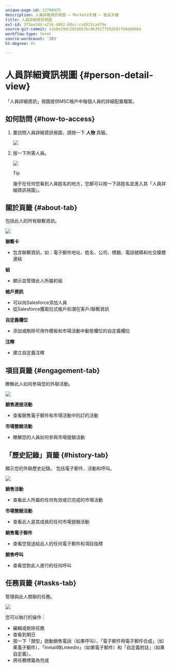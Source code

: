 ```yaml
---
unique-page-id: 13796475
description: 人員詳細資訊視圖 — Marketo文檔 — 產品文檔
title: 人員詳細資訊視圖
exl-id: 3f5ee34d-a21b-4862-80cc-cad921ca479e
source-git-commit: e1b0e19dc292d867bc9639177592681fb9e8866d
workflow-type: tm+mt
source-wordcount: '283'
ht-degree: 0%

---
```


# 人員詳細資訊視圖 {#person-detail-view}

「人員詳細資訊」視圖提供MSC帳戶中每個人員的詳細配置檔案。

## 如何訪問 {#how-to-access}

1. 要訪問人員詳細資訊視圖，請按一下 **人物** 頁籤。

   ![](assets/people-tab.png)

1. 按一下所需人員。

   ![](assets/select-contact.png)

   >[!TIP]
   >
   >幾乎在任何您看到人員姓名的地方，您都可以按一下該姓名並進入其「人員詳細資訊視圖」。

## 關於頁籤 {#about-tab}

包括此人的所有聯繫資訊。

![](assets/about.jpg)

**聯繫卡**

* 包含聯繫資訊，如：電子郵件地址、姓名、公司、標題、電話號碼和社交媒體連結

**組**

* 顯示並管理此人所屬的組

**帳戶資訊**

* 可以向Salesforce添加人員
* 從Salesforce獲取拉式帳戶和潛在客戶/聯繫資訊

**自定義欄位**

* 添加或刪除可用作模板和市場活動中動態欄位的自定義欄位

**注釋**

* 建立自定義注釋

## 項目頁籤 {#engagement-tab}

瞭解此人如何參與您的外聯活動。

![](assets/engagement.jpg)

**銷售連接活動**

* 查看銷售電子郵件和市場活動中的訂約活動

**市場營銷活動**

* 瞭解您的人員如何參與市場營銷活動

## 「歷史記錄」頁籤 {#history-tab}

顯示您的外聯歷史記錄。 包括電子郵件、活動和呼叫。

![](assets/history.jpg)

**銷售活動**

* 查看此人所屬的任何有效或已完成的市場活動

**市場營銷活動**

* 查看此人是其成員的任何市場營銷活動

**銷售電子郵件**

* 查看您發送給此人的任何電子郵件和項目指標

**銷售呼叫**

* 查看您對此人進行的任何呼叫

## 任務頁籤 {#tasks-tab}

管理與此人關聯的任務。

![](assets/tasks.jpg)

您可以執行的操作：

* 編輯或刪除任務
* 查看到期日
* 按一下「類型」啟動銷售電話（如果呼叫）、「電子郵件時電子郵件合成」（如果電子郵件）、「Inmail時Linkedin」（如果電子郵件）和「自定義附註」（如果自定義）。
* 將任務標籤為完成
